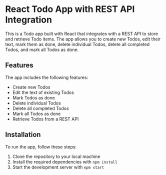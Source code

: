 # React Todo App with REST API Integration

This is a Todo app built with React that integrates with a REST API to store and retrieve Todo items. The app allows you to create new Todos, edit their text, mark them as done, delete individual Todos, delete all completed Todos, and mark all Todos as done.

## Features

The app includes the following features:

- Create new Todos
- Edit the text of existing Todos
- Mark Todos as done
- Delete individual Todos
- Delete all completed Todos
- Mark all Todos as done
- Retrieve Todos from a REST API

## Installation

To run the app, follow these steps:

1. Clone the repository to your local machine
2. Install the required dependencies with `npm install`
3. Start the development server with `npm start`
